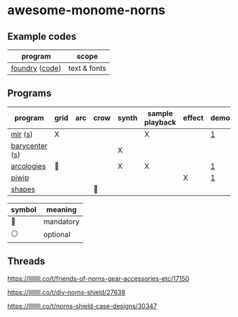 # awesome-monome-norns


## Example codes

| program                                                                                | scope        |
| ---                                                                                    | ---          |
| [foundry](https://llllllll.co/t/foundry) ([code](https://github.com/csboling/foundry)) | text & fonts |


## Programs

| program                                                                                        | grid         | arc | crow         | synth | sample playback | effect | demo                                                               | doc                                                  |
| ---                                                                                            | ---          | --- | ---          | ---   | ---             | ---    | ---                                                                   | ---                                                  |
| [mlr](https://llllllll.co/t/mlr-norns) ([s](https://github.com/tehn/mlr))                      | X            |     |              |       | X               |        | [1](https://vimeo.com/266741634)                                   |                                                      |
| [barycenter](https://llllllll.co/t/barycenter) ([s](https://github.com/echophon/barycenter))   |              |     |              | X     |                 |        |                                                                    |                                                      |
| [arcologies](https://llllllll.co/t/arcologies-v1-1-15-music-hackspace-workshop-oct-10th/35752) | :red_circle: |     |              | X     | X               |        | [1](https://www.instagram.com/p/CFG3U3TBjlr/?igshid=1sr5uujalqhac) | [doc](https://tyleretters.github.io/arcologies-docs) |
| [piwip](https://llllllll.co/t/piwip)                                                           |              |     |              |       |                 | X      | [1](https://www.instagram.com/p/CFla2iJh9zC/)                      |                                                      |
| [shapes](https://llllllll.co/t/shapes/36759)                                                   |              |     | :red_circle: |       |                 |        |                                                                    |                                                      |


| symbol         | meaning   |
| ---            | ---       |
| :red_circle:   | mandatory |
| :white_circle: | optional  |


## Threads

https://llllllll.co/t/friends-of-norns-gear-accessories-etc/17150

https://llllllll.co/t/diy-norns-shield/27638

https://llllllll.co/t/norns-shield-case-designs/30347
